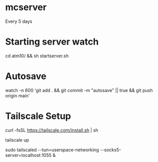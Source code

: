 # mcserver

Every 5 days 

# Starting server watch
cd atm10/ && sh startserver.sh  

# Autosave
watch -n 600 'git add . && git commit -m "autosave" || true && git push origin main'

# Tailscale Setup
curl -fsSL https://tailscale.com/install.sh | sh 

tailscale up

sudo tailscaled --tun=userspace-networking --socks5-server=localhost:1055 &